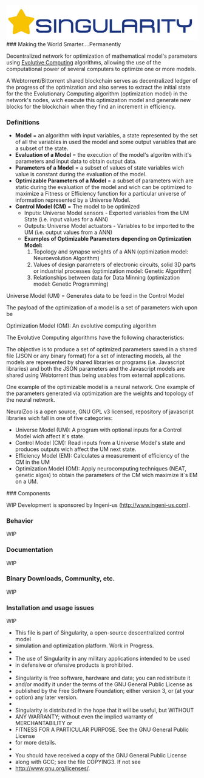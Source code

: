﻿![SINGULARITY](/logo.png)
﻿### Making the World Smarter....Permanently

Decentralized network for optimization of mathematical model's parameters using <a href="https://en.wikipedia.org/wiki/Evolutionary_computation">Evolutive Computing</a> algorithms, allowing the use of the computational power of several computers to optimize one or more models.

A Webtorrent/Bittorrent shared blockchain serves as decentralized ledger of the progress of the optimization and also serves to extract the initial state for the the Evolutionary Computing algorithm (optimization model) in the network's nodes, wich execute this optimization model and generate new blocks for the blockchain when they find an increment in efficiency.

### Definitions
<ul>
<li>
<b>Model</b> = an algorithm with input variables, a state represented by the set of all the variables in used the model and some output variables that are a subset of the state.
</li><li>
<b>Evaluation of a Model</b> = the execution of the model's algoritm with it's parameters and input data to obtain output data.
</li><li>
<b>Parameters of a Model</b> =  a subset of values of state variables wich value is constant during the evaluation of the model.
</li><li>
<b>Optimizable Parameters of a Model</b> =  a subset of parameters wich are static during the evaluation of the model and wich can be optimized to maximize a Fitness or Efficiency function for a particular universe of information represented by a Universe Model.
</li><li>
<b>Control Model (CM)</b> = The model to be optimized
<ul>
 <li>Inputs: Universe Model sensors - Exported variables from the UM State (i.e. input values for a ANN)
 </li>
 <li>Outputs: Universe Model actuators - Variables to be imported to the UM (i.e. output values from a ANN)
 </li>
 <li><b>Examples of Optimizable Parameters depending on Optimization Model:</b> 
  <ol>
   <li>Topology and synapse weights of a ANN (optimization model: Neuroevolution Algorithm)  
   </li>
   <li>Values of design parameters of electronic circuits, solid 3D parts or industrial processes (optimization model: Genetic Algorithm)
   </li>
   <li>Relationships between data for Data Minning (optimization model: Genetic Programming)
   </li>
  </ol>
 </li>
 </ul>
</li>

</ul>

Universe Model (UM) = Generates data to be feed in the Control Model

The payload of the optimization of a model is a set of parameters wich upon be 

Optimization Model (OM): An evolutive computing algorithm 

The Evolutive Computing algorithms have the following characteristics:


The objective is to produce a set of optimized parameters saved in a shared file (JSON or any binary format) for a set of interacting models, all the models are represented by shared libraries or programs (i.e. Javascript libraries) and both the JSON parameters and the Javascript models are shared using Webtorrent thus being usables from external applications.  


One example of the optimizable model is a neural network.
One example of the parameters generated vía optimization are the weights and topology of the neural network.


NeuralZoo is a open source, GNU GPL v3 licensed, repository of javascript libraries wich fall in one of five categories:
<ul>
<li>Universe Model (UM): A program with optional inputs for a Control Model wich affect it´s state.</li>
<li>Control Model (CM): Read inputs from a Universe Model's state and produces outputs wich affect the UM next state.</li>
<li>Efficiency Model (EM): Calculates a measurement of efficiency of the CM in the UM</li>
<li>Optimization Model (OM): Apply neurocomputing techniques (NEAT, genetic algos) to obtain the parameters of the CM wich maximize it´s EM on a UM.</li>
</ul>
### Components

WIP Development is sponsored by Ingeni-us (http://www.ingeni-us.com).

### Behavior

WIP

### Documentation

WIP

### Binary Downloads, Community, etc.

WIP

### Installation and usage issues

WIP


 *    This file is part of Singularity, a open-source descentralized control model
 *    simulation and optimization platform. Work in Progress.
 *    
 *    The use of Singularity in any military applications intended to be used 
 *    in defensive or ofensive products is prohibited. 
 * 
 *    Singularity is free software, hardware and data; you can redistribute it 
 *    and/or modify it under the terms of the GNU General Public License as 
 *    published by the Free Software Foundation; either version 3, or (at your 
 *    option) any later version.
 *
 *    Singularity is distributed in the hope that it will be useful, but WITHOUT
 *    ANY WARRANTY; without even the implied warranty of MERCHANTABILITY or
 *    FITNESS FOR A PARTICULAR PURPOSE. See the GNU General Public License
 *    for more details.
 * 
 *    You should have received a copy of the GNU General Public License
 *    along with GCC; see the file COPYING3.  If not see
 *    <http://www.gnu.org/licenses/>. 


 
